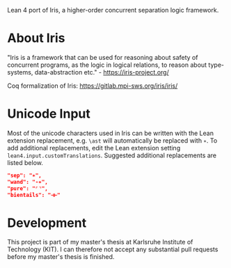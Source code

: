 Lean 4 port of Iris, a higher-order concurrent separation logic framework.

# About Iris

"Iris is a framework that can be used for reasoning about safety of concurrent programs, as the logic in logical relations, to reason about type-systems, data-abstraction etc." - https://iris-project.org/

Coq formalization of Iris: https://gitlab.mpi-sws.org/iris/iris/

# Unicode Input

Most of the unicode characters used in Iris can be written with the Lean extension replacement, e.g. `\ast` will automatically be replaced with `∗`. To add additional replacements, edit the Lean extension setting `lean4.input.customTranslations`. Suggested additional replacements are listed below.

```json
"sep": "∗",
"wand": "-∗",
"pure": "⌜⌝",
"bientails": "⊣⊢"
```

# Development

This project is part of my master's thesis at Karlsruhe Institute of Technology (KIT). I can therefore not accept any substantial pull requests before my master's thesis is finished.

